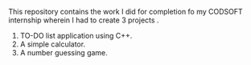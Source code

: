 This repository contains the work I did for completion fo my CODSOFT internship wherein I had to create 3 projects .
1. TO-DO list application using C++.
2. A simple calculator.
3. A number guessing game.
